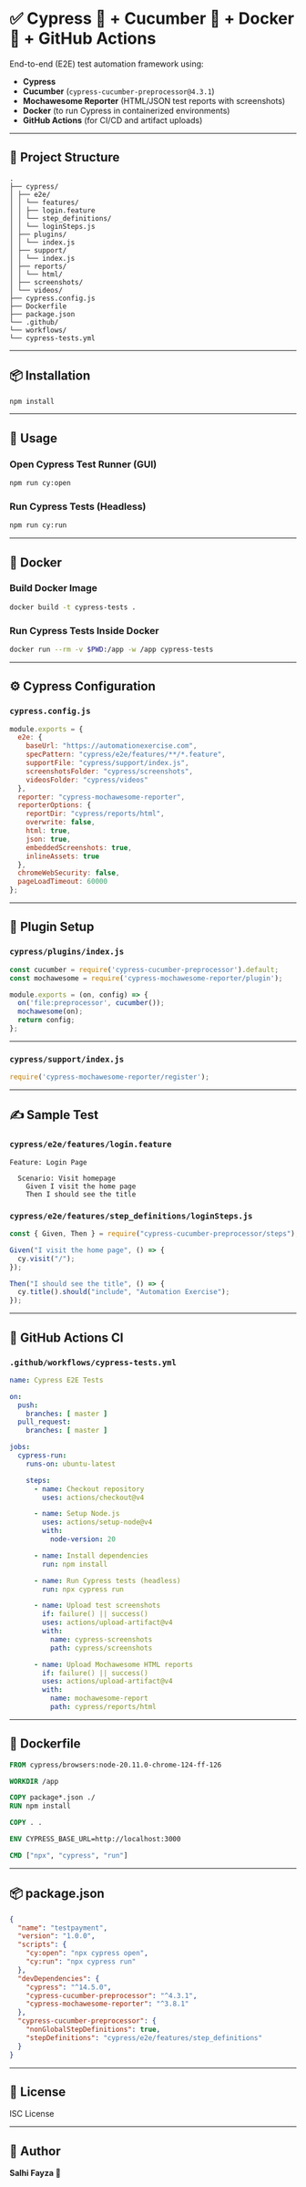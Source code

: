 # ✅ Cypress 🌲 + Cucumber 🥒 + Docker 🐬 + GitHub Actions

End-to-end (E2E) test automation framework using:

- **Cypress**
- **Cucumber** (`cypress-cucumber-preprocessor@4.3.1`)
- **Mochawesome Reporter** (HTML/JSON test reports with screenshots)
- **Docker** (to run Cypress in containerized environments)
- **GitHub Actions** (for CI/CD and artifact uploads)

---

## 📁 Project Structure

```
.
├── cypress/
│ ├── e2e/
│ │ └── features/
│ │ ├── login.feature
│ │ └── step_definitions/
│ │ └── loginSteps.js
│ ├── plugins/
│ │ └── index.js
│ ├── support/
│ │ └── index.js
│ ├── reports/
│ │ └── html/
│ ├── screenshots/
│ └── videos/
├── cypress.config.js
├── Dockerfile
├── package.json
└── .github/
└── workflows/
└── cypress-tests.yml
```

---

## 📦 Installation

```bash
npm install
```

---

## 🚀 Usage

### Open Cypress Test Runner (GUI)
```bash
npm run cy:open
```

### Run Cypress Tests (Headless)
```bash
npm run cy:run
```

---

## 🐳 Docker

### Build Docker Image
```bash
docker build -t cypress-tests .
```

### Run Cypress Tests Inside Docker
```bash
docker run --rm -v $PWD:/app -w /app cypress-tests
```

---

## ⚙️ Cypress Configuration

### `cypress.config.js`

```js
module.exports = {
  e2e: {
    baseUrl: "https://automationexercise.com",
    specPattern: "cypress/e2e/features/**/*.feature",
    supportFile: "cypress/support/index.js",
    screenshotsFolder: "cypress/screenshots",
    videosFolder: "cypress/videos"
  },
  reporter: "cypress-mochawesome-reporter",
  reporterOptions: {
    reportDir: "cypress/reports/html",
    overwrite: false,
    html: true,
    json: true,
    embeddedScreenshots: true,
    inlineAssets: true
  },
  chromeWebSecurity: false,
  pageLoadTimeout: 60000
};
```

---

## 🔌 Plugin Setup

### `cypress/plugins/index.js`

```js
const cucumber = require('cypress-cucumber-preprocessor').default;
const mochawesome = require('cypress-mochawesome-reporter/plugin');

module.exports = (on, config) => {
  on('file:preprocessor', cucumber());
  mochawesome(on);
  return config;
};
```

---

### `cypress/support/index.js`

```js
require('cypress-mochawesome-reporter/register');
```

---

## ✍️ Sample Test

### `cypress/e2e/features/login.feature`

```gherkin
Feature: Login Page

  Scenario: Visit homepage
    Given I visit the home page
    Then I should see the title
```

### `cypress/e2e/features/step_definitions/loginSteps.js`

```js
const { Given, Then } = require("cypress-cucumber-preprocessor/steps");

Given("I visit the home page", () => {
  cy.visit("/");
});

Then("I should see the title", () => {
  cy.title().should("include", "Automation Exercise");
});
```

---

## 🧪 GitHub Actions CI

### `.github/workflows/cypress-tests.yml`

```yaml
name: Cypress E2E Tests

on:
  push:
    branches: [ master ]
  pull_request:
    branches: [ master ]

jobs:
  cypress-run:
    runs-on: ubuntu-latest

    steps:
      - name: Checkout repository
        uses: actions/checkout@v4

      - name: Setup Node.js
        uses: actions/setup-node@v4
        with:
          node-version: 20

      - name: Install dependencies
        run: npm install

      - name: Run Cypress tests (headless)
        run: npx cypress run

      - name: Upload test screenshots
        if: failure() || success()
        uses: actions/upload-artifact@v4
        with:
          name: cypress-screenshots
          path: cypress/screenshots

      - name: Upload Mochawesome HTML reports
        if: failure() || success()
        uses: actions/upload-artifact@v4
        with:
          name: mochawesome-report
          path: cypress/reports/html
```

---

## 🐋 Dockerfile

```Dockerfile
FROM cypress/browsers:node-20.11.0-chrome-124-ff-126

WORKDIR /app

COPY package*.json ./
RUN npm install

COPY . .

ENV CYPRESS_BASE_URL=http://localhost:3000

CMD ["npx", "cypress", "run"]
```

---

## 📦 package.json

```json
{
  "name": "testpayment",
  "version": "1.0.0",
  "scripts": {
    "cy:open": "npx cypress open",
    "cy:run": "npx cypress run"
  },
  "devDependencies": {
    "cypress": "^14.5.0",
    "cypress-cucumber-preprocessor": "^4.3.1",
    "cypress-mochawesome-reporter": "^3.8.1"
  },
  "cypress-cucumber-preprocessor": {
    "nonGlobalStepDefinitions": true,
    "stepDefinitions": "cypress/e2e/features/step_definitions"
  }
}
```

---

## 📄 License

ISC License

---

## 👤 Author

**Salhi Fayza 🥇**
